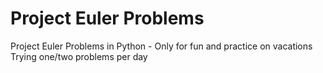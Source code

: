 # Project Euler Problems
Project Euler Problems in Python - Only for fun and practice on vacations  
Trying one/two problems per day
